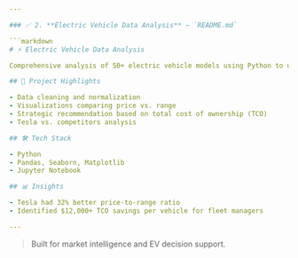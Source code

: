 ```yaml
---

### ✅ 2. **Electric Vehicle Data Analysis** – `README.md`

```markdown
# ⚡ Electric Vehicle Data Analysis

Comprehensive analysis of 50+ electric vehicle models using Python to uncover insights on price, range, and efficiency.

## 📌 Project Highlights

- Data cleaning and normalization
- Visualizations comparing price vs. range
- Strategic recommendation based on total cost of ownership (TCO)
- Tesla vs. competitors analysis

## 🛠️ Tech Stack

- Python
- Pandas, Seaborn, Matplotlib
- Jupyter Notebook

## 📊 Insights

- Tesla had 32% better price-to-range ratio
- Identified $12,000+ TCO savings per vehicle for fleet managers

---
```


> Built for market intelligence and EV decision support.
